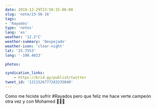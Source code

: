 ```yaml
---
date: 2019-12-29T23:58:15-06:00
slug: 'note/23-56-16'
tags:
- 'Rayados'
type: 'notes'
lang: 'es'
weather: '12.2°C'
weather-summary: 'Despejado'
weather-icon: 'clear-night'
lat: '25.7553'
long: '-100.4023'

photos:

syndication_links:
    - https://brid.gy/publish/twitter
tweet_id: '1211526777283235840'
---
```

Como me hiciste sufrir  #Rayados pero que feliz me hace verte campeón otra vez y con Mohamed 🙌🏼😭